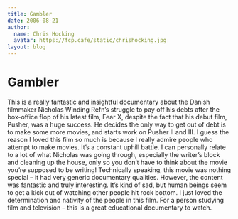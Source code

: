 ```yaml
---
title: Gambler
date: 2006-08-21
author:
  name: Chris Hocking
  avatar: https://fcp.cafe/static/chrishocking.jpg
layout: blog
---
```

# Gambler

This is a really fantastic and insightful documentary about the Danish filmmaker Nicholas Winding Refn’s struggle to pay off his debts after the box-office flop of his latest film, Fear X, despite the fact that his debut film, Pusher, was a huge success. He decides the only way to get out of debt is to make some more movies, and starts work on Pusher II and III. I guess the reason I loved this film so much is because I really admire people who attempt to make movies. It’s a constant uphill battle. I can personally relate to a lot of what Nicholas was going through, especially the writer’s block and cleaning up the house, only so you don’t have to think about the movie you’re supposed to be writing! Technically speaking, this movie was nothing special – it had very generic documentary qualities. However, the content was fantastic and truly interesting. It’s kind of sad, but human beings seem to get a kick out of watching other people hit rock bottom. I just loved the determination and nativity of the people in this film. For a person studying film and television – this is a great educational documentary to watch.